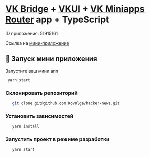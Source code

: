 # [VK Bridge](https://github.com/VKCOM/vk-bridge) + [VKUI](https://github.com/VKCOM/VKUI) + [VK Miniapps Router](https://github.com/VKCOM/vk-mini-apps-router) app + TypeScript

ID приложения: 51915161

Ссылка на [мини-приложение](https://stage-app51915161-041011dc392e.pages.vk-apps.com/index.html)

## 🚀 Запуск мини приложения

Запустите ваш мини апп

```sh
 yarn start
```

### Склонировать репозиторий

```sh
   git clone git@github.com:KovOlga/hacker-news.git
```

### Установить зависимостей

```sh
   yarn install
```

### Запустить проект в режиме разработки

```sh
   yarn start
```
